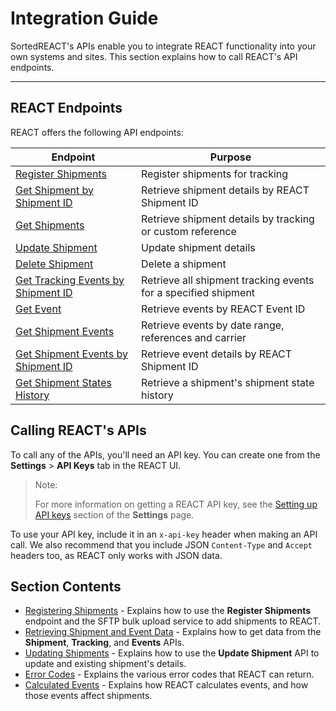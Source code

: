 # Integration Guide

SortedREACT's APIs enable you to integrate REACT functionality into your own systems and sites. This section explains how to call REACT's API endpoints.

---

## REACT Endpoints

REACT offers the following API endpoints:

<div class="table-1">

| Endpoint                                                                                               | Purpose                                                        |
| ------------------------------------------------------------------------------------------------------ | -------------------------------------------------------------- |
| [Register Shipments](https://docs.sorted.com/react/api/#RegisterShipments)                             | Register shipments for tracking                                |
| [Get Shipment by Shipment ID](https://docs.sorted.com/react/api/#GetShipmentbyShipmentID)              | Retrieve shipment details by REACT Shipment ID                 |
| [Get Shipments](https://docs.sorted.com/react/api/#GetShipments)                                       | Retrieve shipment details by tracking or custom reference      |
| [Update Shipment](https://docs.sorted.com/react/api/#UpdateShipment)                                   | Update shipment details                                        |
| [Delete Shipment](https://docs.sorted.com/react/api/#DeleteShipment)                                   | Delete a shipment                                              |
| [Get Tracking Events by Shipment ID](https://docs.sorted.com/react/api/#GetTrackingEventsbyShipmentID) | Retrieve all shipment tracking events for a specified shipment |
| [Get Event](https://docs.sorted.com/react/api/#GetEvent)                                               | Retrieve events by REACT Event ID                              |
| [Get Shipment Events](https://docs.sorted.com/react/api/#GetShipmentEvents)                            | Retrieve events by date range, references and carrier          |
| [Get Shipment Events by Shipment ID](https://docs.sorted.com/react/api/#GetShipmentEventsbyShipmentID) | Retrieve event details by REACT Shipment ID                    |
| [Get Shipment States History](https://docs.sorted.com/react/api/#GetShipmentStatesHistory)             | Retrieve a shipment's shipment state history                   |

</div>
<p></p>

## Calling REACT's APIs

To call any of the APIs, you'll need an API key. You can create one from the **Settings** > **API Keys** tab in the REACT UI.

> <span class="note-header">Note:</span>
>
> For more information on getting a REACT API key, see the [Setting up API keys](/react/help/settings.html#setting-up-api-keys) section of the **Settings** page.

To use your API key, include it in an `x-api-key` header when making an API call. We also recommend that you include JSON `Content-Type` and `Accept` headers too, as REACT only works with JSON data. 

## Section Contents

* [Registering Shipments](registering-shipments.md) - Explains how to use the **Register Shipments** endpoint and the SFTP bulk upload service to add shipments to REACT. 
* [Retrieving Shipment and Event Data](retrieving-data.md) - Explains how to get data from the **Shipment**, **Tracking**, and **Events** APIs.
* [Updating Shipments](updating-shipments.md) - Explains how to use the **Update Shipment** API to update and existing shipment's details.
* [Error Codes](error-codes.md) - Explains the various error codes that REACT can return.
* [Calculated Events](calc-events.md) - Explains how REACT calculates events, and how those events affect shipments.